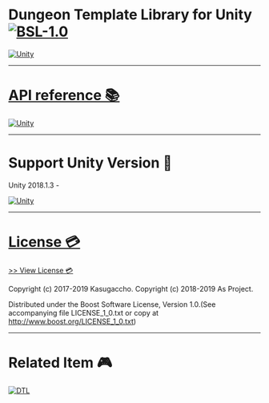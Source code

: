 # Dungeon Template Library for Unity [![BSL-1.0](https://img.shields.io/badge/license-BSL--1.0-blue.svg)](https://github.com/sitRyo/DungeonTemplateLibraryUnity/blob/master/LICENSE_1_0.txt)

[![Unity](https://raw.githubusercontent.com/Kasugaccho/Kasugaccho/master/Picture/dungeon_template_library_unity.png)](https://github.com/sitRyo/DungeonTemplateLibraryUnity/wiki/API-reference)

---

# [API reference 📚](https://github.com/sitRyo/DungeonTemplateLibraryUnity/wiki/API-reference)

[![Unity](https://github.com/Kasugaccho/DungeonPicture/blob/master/Picture/Unity/Screenshot/rl540.gif)](https://github.com/sitRyo/DungeonTemplateLibraryUnity/wiki/API-reference)

---

# Support Unity Version 🔧

Unity 2018.1.3 -

[![Unity](https://github.com/Kasugaccho/DungeonPicture/blob/master/Picture/Unity/Screenshot/rl270_ch.gif)](https://github.com/sitRyo/DungeonTemplateLibraryUnity/wiki/API-reference)

---

# [License 💳](https://github.com/sitRyo/DungeonTemplateLibraryUnity/blob/master/LICENSE_1_0.txt)

[>> View License 💳](https://github.com/sitRyo/DungeonTemplateLibraryUnity/blob/master/LICENSE_1_0.txt)

Copyright (c) 2017-2019 Kasugaccho.
Copyright (c) 2018-2019 As Project.

Distributed under the Boost Software License, Version 1.0.(See accompanying file LICENSE_1_0.txt or copy at http://www.boost.org/LICENSE_1_0.txt)

---

# Related Item 🎮

[![DTL](https://raw.githubusercontent.com/Kasugaccho/Kasugaccho/master/Picture/dungeon_template_library.png)](https://github.com/Kasugaccho/DungeonTemplateLibrary)

